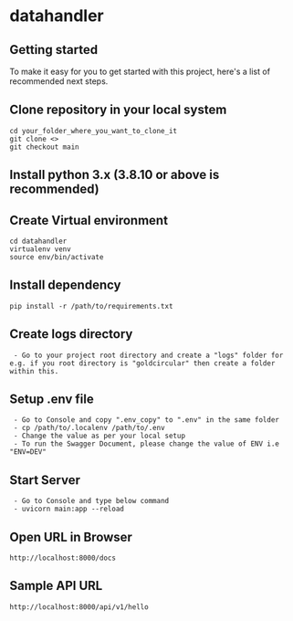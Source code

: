 # datahandler



## Getting started

To make it easy for you to get started with this project, here's a list of recommended next steps.

## Clone repository in your local system


```
cd your_folder_where_you_want_to_clone_it
git clone <>
git checkout main
```

## Install python 3.x (3.8.10 or above is recommended)

## Create Virtual environment
```
cd datahandler
virtualenv venv
source env/bin/activate
```


## Install dependency
```
pip install -r /path/to/requirements.txt
```

## Create logs directory
```
 - Go to your project root directory and create a "logs" folder for e.g. if you root directory is "goldcircular" then create a folder within this.
```

## Setup .env file

```
 - Go to Console and copy ".env_copy" to ".env" in the same folder
 - cp /path/to/.localenv /path/to/.env
 - Change the value as per your local setup
 - To run the Swagger Document, please change the value of ENV i.e "ENV=DEV"
```

## Start Server
```
 - Go to Console and type below command
 - uvicorn main:app --reload
```

## Open URL in Browser
```
http://localhost:8000/docs
```

## Sample API URL
```
http://localhost:8000/api/v1/hello
```

